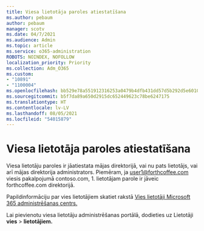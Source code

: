 ```yaml
---
title: Viesa lietotāja paroles atiestatīšana
ms.author: pebaum
author: pebaum
manager: scotv
ms.date: 04/7/2021
ms.audience: Admin
ms.topic: article
ms.service: o365-administration
ROBOTS: NOINDEX, NOFOLLOW
localization_priority: Priority
ms.collection: Adm_O365
ms.custom:
- "10891"
- "1100004"
ms.openlocfilehash: bb529e78a551912316253a0479b4dfb431dd57d5b292d5e60103a32a6a9959fa
ms.sourcegitcommit: b5f7da89a650d2915dc652449623c78be6247175
ms.translationtype: HT
ms.contentlocale: lv-LV
ms.lasthandoff: 08/05/2021
ms.locfileid: "54015879"
---
```

# <a name="guest-user-password-reset"></a>Viesa lietotāja paroles atiestatīšana

Viesa lietotāju paroles ir jāatiestata mājas direktorijā, vai nu pats lietotājs, vai arī mājas direktorija administrators. Piemēram, ja user1@forthcoffee.com viesis pakalpojumā contoso.com, 1. lietotājam parole ir jāveic forthcoffee.com direktorijā.

Papildinformāciju par vies lietotājiem skatiet rakstā [Vies lietotāji Microsoft 365 administrēšanas centrs.](https://docs.microsoft.com/microsoft-365/admin/add-users/about-guest-users)

Lai pievienotu viesa lietotāju administrēšanas portālā, dodieties uz Lietotāji **vies**  >  **lietotājiem.**